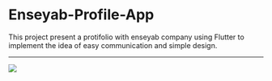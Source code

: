 # Enseyab-Profile-App
This project present a protifolio with enseyab company using Flutter to implement the idea of easy communication and simple design.

-------------------------

<img src="https://raw.githubusercontent.com/Bomrzoq/Enseyab-Profile-App/main/assets/gif/short_show.gif"  style="text-align: center"/>
